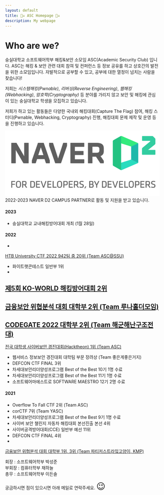 ```yaml
---
layout: default
title: 🏴‍☠️ ASC Homepage 🏴‍☠️
description: My webpage
---
```

# Who are we?
숭실대학교 소프트웨어학부 해킹&보안 소모임 ASC(Academic Security Club) 입니다. ASC는 해킹 & 보안 관련 대회 참여 및 컨퍼런스 등 정보 공유를 하고 상호간의 발전을 위한 소모임입니다. 자발적으로 공부할 수 있고, 공부에 대한 열정이 넘치는 사람을 찾습니다!

저희는 *시스템해킹(Pwnable)*, *리버싱(Reverse Engineering)*, *웹해킹(Webhacking)*, *암호학(Cryptography)* 등 분야를 가리지 않고 보안 및 해킹에 관심이 있는 숭실대학교 학생을 모집하고 있습니다. 

저희가 하고 있는 활동들은 다양한 국내외 해킹대회(Capture The Flag) 참여, 해킹 스터디(Pwnable, Webhacking, Cryptography) 진행, 해킹대회 문제 제작 및 운영 등을 진행하고 있습니다.

<img src="assets/img/naver_d2_slogan.png" alt="">
2022-2023 NAVER D2 CAMPUS PARTNER로 활동 및 지원을 받고 있습니다.

#### 2023
- 숭실대학교 교내해킹방어대회 개최 (1월 28일)

#### 2022
- 
[HTB University CTF 2022 942팀 중 20위 (Team ASC@SSU)](https://ctf.hackthebox.com/event/696/scoreboard)
- 화이트햇콘테스트 일반부 1위
- 
[제5회 KO-WORLD 해킹방어대회 2위](https://n.news.naver.com/article/025/0003231115?sid=101)
- 
[금융보안 위협분석 대회 대학부 2위 (Team 루나홀더모임)](https://www.etnews.com/20221025000122)
- 
[CODEGATE 2022 대학부 2위 (Team 해군해난구조전대)](https://scatch.ssu.ac.kr/%EB%89%B4%EC%8A%A4%EC%84%BC%ED%84%B0/%EB%B3%B4%EB%8F%84%EC%9E%90%EB%A3%8C/?slug=%EC%88%AD%EC%8B%A4%EB%8C%80-%EA%B5%AD%EC%A0%9C%ED%95%B4%ED%82%B9%EB%B0%A9%EC%96%B4%EB%8C%80%ED%9A%8C-%EC%BD%94%EB%93%9C%EA%B2%8C%EC%9D%B4%ED%8A%B8-2022-%EB%8C%80%ED%95%99%EC%83%9D%EB%B6%80)
- 
[전국 대학생 사이버보안 경진대회(Hacktheon) 1위 (Team ASC)](https://www.smartcitytoday.co.kr/news/articleView.html?idxno=24207)
- 웹서비스 정보보안 경진대회 대학팀 부문 장려상 (Team 좋은게좋은거지)
- DEFCON CTF FINAL 3위
- 차세대보안리더양성프로그램 Best of the Best 10기 1명 수료
- 차세대보안리더양성프로그램 Best of the Best 11기 1명 수료
- 소프트웨어마에스트로 SOFTWARE MAESTRO 12기 2명 수료

#### 2021
- Overflow To Fall CTF 2위 (Team ASC)
- corCTF 7위 (Team YASC)
- 차세대보안리더양성프로그램 Best of the Best 9기 1명 수료
- 사이버 보안 챌린지 자동차 해킹대회 본선진출 본선 4위
- 사이버공격방어대회(CCE) 일반부 예선 11위
- DEFCON CTF FINAL 4위
- 
[금융보안 위협분석 대회 대학부 1위, 3위 (Team 파티저스트라잌고양이, KMP)](https://www.boannews.com/media/view.asp?idx=101909)

회장 : 소프트웨어학부 박성준  
부회장 : 컴퓨터학부 채하늘  
총무 : 소프트웨어학부 이든솔  

궁금하시면 점이 있으시면 아래 메일로 연락주세요. <span style="font-size: 2em;">😉</span>
